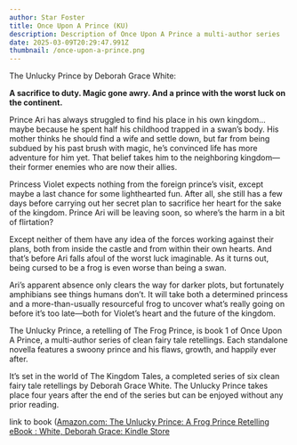 ```yaml
---
author: Star Foster
title: Once Upon A Prince (KU)
description: Description of Once Upon A Prince a multi-author series
date: 2025-03-09T20:29:47.991Z
thumbnail: /once-upon-a-prince.png
---
```

T﻿he Unlucky Prince by Deborah Grace White:

**A sacrifice to duty. Magic gone awry. And a prince with the worst luck on the continent.**

Prince Ari has always struggled to find his place in his own kingdom…maybe because he spent half his childhood trapped in a swan’s body. His mother thinks he should find a wife and settle down, but far from being subdued by his past brush with magic, he’s convinced life has more adventure for him yet. That belief takes him to the neighboring kingdom—their former enemies who are now their allies.

Princess Violet expects nothing from the foreign prince’s visit, except maybe a last chance for some lighthearted fun. After all, she still has a few days before carrying out her secret plan to sacrifice her heart for the sake of the kingdom. Prince Ari will be leaving soon, so where’s the harm in a bit of flirtation?

Except neither of them have any idea of the forces working against their plans, both from inside the castle and from within their own hearts. And that’s before Ari falls afoul of the worst luck imaginable. As it turns out, being cursed to be a frog is even worse than being a swan.

Ari’s apparent absence only clears the way for darker plots, but fortunately amphibians see things humans don’t. It will take both a determined princess and a more-than-usually resourceful frog to uncover what’s really going on before it’s too late—both for Violet’s heart and the future of the kingdom.

The Unlucky Prince, a retelling of The Frog Prince, is book 1 of Once Upon A Prince, a multi-author series of clean fairy tale retellings. Each standalone novella features a swoony prince and his flaws, growth, and happily ever after.

It’s set in the world of The Kingdom Tales, a completed series of six clean fairy tale retellings by Deborah Grace White. The Unlucky Prince takes place four years after the end of the series but can be enjoyed without any prior reading.

l﻿ink to book ([Amazon.com: The Unlucky Prince: A Frog Prince Retelling eBook : White, Deborah Grace: Kindle Store](https://www.amazon.com/gp/product/B0C45DV77D?ref_=dbs_m_mng_rwt_calw_tkin_0&storeType=ebooks)